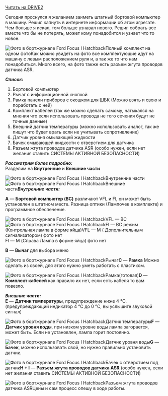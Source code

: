 [Читать на DRIVE2](https://www.drive2.ru/l/6240875/)

Сегодня проснулся я желанием заиметь штатный бортовой компьютер в машину. Решил капнуть в интернете информации об этом агрегате. Чем больше я искал, тем больше узнавал нового. Решил собрать все вместе что бы не потерять, может кому понадобится и узнает что то новое.

![Фото в бортжурнале Ford Focus I Hatchback](https://a.d-cd.net/ddb4b22s-960.jpg)Полный комплект на одном фотоКак можно увидеть на фото все комплектующие идут на машину с левым расположением руля и, а так же то что нам понадобиться. Много всего, на фото также есть разъем жгута проводов датчика ASR.

***Список:***

1) Бортовой компьютер  
2) Рычаг с информационной кнопкой  
3) Рамка панели приборов с окошком для ШБК (Можно взять и свою и поработать с ней)  
4) Комплект кабелей (так же можно сделать самому, натыкался на мнения что если использовать провода не того сечения будут не точные данные)  
5) Внешний датчик температуры (можно использовать аналог, так же пишут что будет врать если не учитывать сопротивление)  
6) Датчик уровня омывающей жидкости  
7) Бачек омывающей жидкости с отверстием для датчика  
8) Разъем жгута проводов датчика ASR (особо нужен, если нет желания ставить СИСТЕМЫ АКТИВНОЙ БЕЗОПАСНОСТИ)

***Рассмотрим более подробно:***  
Разделим на **Внутренние** и **Внешние части**

![Фото в бортжурнале Ford Focus I Hatchback](https://a.d-cd.net/5662b22s-960.jpg)Внутренние части![Фото в бортжурнале Ford Focus I Hatchback](https://a.d-cd.net/4762b22s-960.jpg)Внешние части***Внутренние части:***

**A** — **Бортовой компьютер (BC)** различают VFL и Fl, он может быть установлен в штатном месте. Разница оптики (Лампочек в комплекте) и программное обеспечение.

![Фото в бортжурнале Ford Focus I Hatchback](https://a.d-cd.net/a3cab22s-960.jpg)VFL — BC![Фото в бортжурнале Ford Focus I Hatchback](https://a.d-cd.net/502ab22s-960.jpg)Fl — BC режим (Контрольная лампа в форме яйца)VFL — M ( Дополнительным сигнализатором) фото нет  
Fl — M (Справа Лампа в форме яйца) фото нет

**B** — **Вычаг** для выбора меню

![Фото в бортжурнале Ford Focus I Hatchback](https://a.d-cd.net/bc1ab22s-960.jpg)Рычаг**C** — **Рамка** Можно сделать из своей, для этого нужно уметь работать с пластиком.

![Фото в бортжурнале Ford Focus I Hatchback](https://a.d-cd.net/a25ab22s-960.jpg)Рамка(готовая)**D** — **Комплект кабелей** как правило их нет, если есть кабеля то вам повезло.

***Внешние части:***  
**E** — **Датчик температуры**, предупреждение ниже 4 °C. (предупреждающий индикатор 4 °C до 0 °C, вы услышите звуковой сигнал)

![Фото в бортжурнале Ford Focus I Hatchback](https://a.d-cd.net/397ab22s-960.jpg)Датчик температуры**F** — **Датчик уровня воды**, при низком уровне воды лампа загорается, может быть. Если не установлен, лампа горит постоянно.

![Фото в бортжурнале Ford Focus I Hatchback](https://a.d-cd.net/3606b22s-960.jpg)Датчик уровня воды**G** — **Бачек**, можно использовать свой, но нужно правильно установить датчик.

![Фото в бортжурнале Ford Focus I Hatchback](https://a.d-cd.net/5946b22s-960.jpg)Бачек с отверстием под датчик**H + I** — **Разъем жгута проводов датчика ASR** (особо нужен, если нет желания ставить СИСТЕМЫ АКТИВНОЙ БЕЗОПАСНОСТИ)

![Фото в бортжурнале Ford Focus I Hatchback](https://a.d-cd.net/8126b22s-960.jpg)Разъем жгута проводов датчика ASRЦены и сам процесс опешу в ходе работы.

 